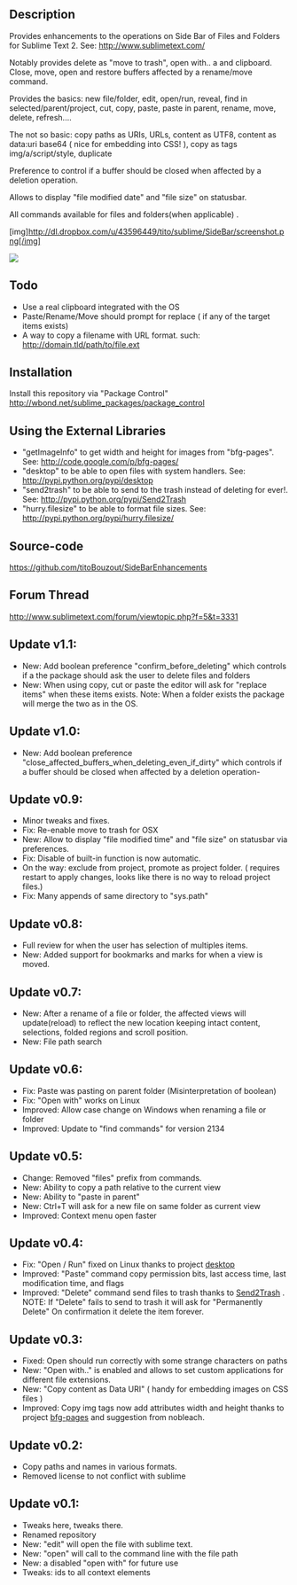 Description
------------------

Provides enhancements to the operations on Side Bar of Files and Folders for Sublime Text 2. See: http://www.sublimetext.com/

Notably provides delete as "move to trash", open with.. a and clipboard. Close, move, open and restore buffers affected by a rename/move command.

Provides the basics: new file/folder, edit, open/run, reveal, find in selected/parent/project, cut, copy, paste, paste in parent, rename, move, delete, refresh....

The not so basic: copy paths as URIs, URLs, content as UTF8, content as data:uri base64 ( nice for embedding into CSS! ), copy as tags img/a/script/style, duplicate


Preference to control if a buffer should be closed when affected by a deletion operation.

Allows to display "file modified date" and "file size" on statusbar.

All commands available for files and folders(when applicable) .

[img]http://dl.dropbox.com/u/43596449/tito/sublime/SideBar/screenshot.png[/img]

<img src="http://dl.dropbox.com/u/43596449/tito/sublime/SideBar/screenshot.png" border="0"/>

Todo
------------------

 * Use a real clipboard integrated with the OS
 * Paste/Rename/Move should prompt for replace ( if any of the target items exists)
 * A way to copy a filename with URL format. such: http://domain.tld/path/to/file.ext

Installation
------------------

Install this repository via "Package Control" http://wbond.net/sublime_packages/package_control

Using the External Libraries
------------------

 * "getImageInfo" to get width and height for images from "bfg-pages". See: http://code.google.com/p/bfg-pages/
 * "desktop" to be able to open files with system handlers. See: http://pypi.python.org/pypi/desktop
 * "send2trash" to be able to send to the trash instead of deleting for ever!. See: http://pypi.python.org/pypi/Send2Trash
 * "hurry.filesize" to be able to format file sizes. See: http://pypi.python.org/pypi/hurry.filesize/

Source-code
------------------

https://github.com/titoBouzout/SideBarEnhancements

Forum Thread
------------------

http://www.sublimetext.com/forum/viewtopic.php?f=5&t=3331

Update v1.1:
------------------
* New: Add boolean preference "confirm_before_deleting" which controls if a the package should ask the user to delete files and folders
* New: When using copy, cut or paste the editor will ask for "replace items" when these items exists. Note: When a folder exists the package will merge the two as in the OS.

Update v1.0:
------------------
* New: Add boolean preference "close_affected_buffers_when_deleting_even_if_dirty" which controls if a buffer should be closed when affected by a deletion operation-

Update v0.9:
------------------

* Minor tweaks and fixes.
* Fix: Re-enable move to trash for OSX
* New: Allow to display "file modified time" and "file size" on statusbar via preferences.
* Fix: Disable of built-in function is now automatic.
* On the way: exclude from project, promote as project folder. ( requires restart to apply changes, looks like there is no way to reload project files.)
* Fix: Many appends of same directory to "sys.path"

Update v0.8:
------------------

* Full review for when the user has selection of multiples items.
* New: Added support for bookmarks and marks for when a view is moved.

Update v0.7:
------------------

* New: After a rename of a file or folder, the affected views will update(reload) to reflect the new location keeping intact content, selections, folded regions and scroll position.
* New: File path search

Update v0.6:
------------------

* Fix: Paste was pasting on parent folder (Misinterpretation of boolean)
* Fix: "Open with" works on Linux
* Improved: Allow case change on Windows when renaming a file or folder
* Improved: Update to "find commands" for version 2134

Update v0.5:
------------------

* Change: Removed "files" prefix from commands.
* New: Ability to copy a path relative to the current view
* New: Ability to "paste in parent"
* New: Ctrl+T will ask for a new file on same folder as current view
* Improved: Context menu open faster

Update v0.4:
------------------

* Fix: "Open / Run" fixed on Linux thanks to project [desktop](http://pypi.python.org/pypi/desktop )
* Improved: "Paste" command copy permission bits, last access time, last modification time, and flags
* Improved: "Delete" command send files to trash thanks to [Send2Trash](http://pypi.python.org/pypi/Send2Trash ) . NOTE: If "Delete" fails to send to trash it will ask for "Permanently Delete" On confirmation it delete the item forever.

Update v0.3:
------------------

* Fixed: Open should run correctly with some strange characters on paths
* New: "Open with.." is enabled and allows to set custom applications for different file extensions.
* New:  "Copy content as Data URI" ( handy for embedding images on CSS files )
* Improved: Copy img tags now add attributes width and height thanks to project [bfg-pages](http://code.google.com/p/bfg-pages/ ) and suggestion from nobleach.

Update v0.2:
------------------

 * Copy paths and names in various formats.
 * Removed license to not conflict with sublime

Update v0.1:
------------------

 * Tweaks here, tweaks there.
 * Renamed repository
 * New: "edit" will open the file with sublime text.
 * New: "open" will call to the command line with the file path
 * New: a disabled "open with" for future use
 * Tweaks: ids to all context elements
